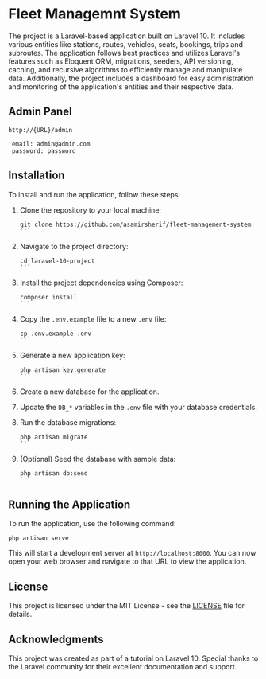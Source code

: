 
# Fleet Managemnt System

The project is a Laravel-based application built on Laravel 10. It includes various entities like stations, routes, vehicles, seats, bookings, trips and subroutes. The application follows best practices and utilizes Laravel's features such as Eloquent ORM, migrations, seeders, API versioning, caching, and recursive algorithms to efficiently manage and manipulate data. Additionally, the project includes a dashboard for easy administration and monitoring of the application's entities and their respective data.

## Admin Panel

   ````
   http://{URL}/admin
   
    email: admin@admin.com
    password: password
   ````

## Installation

To install and run the application, follow these steps:

1. Clone the repository to your local machine:

   ````
   git clone https://github.com/asamirsherif/fleet-management-system
   ```

2. Navigate to the project directory:

   ````
   cd laravel-10-project
   ```

3. Install the project dependencies using Composer:

   ````
   composer install
   ```

4. Copy the `.env.example` file to a new `.env` file:

   ````
   cp .env.example .env
   ```

5. Generate a new application key:

   ````
   php artisan key:generate
   ```

6. Create a new database for the application.

7. Update the `DB_*` variables in the `.env` file with your database credentials.

8. Run the database migrations:

   ````
   php artisan migrate
   ```

9. (Optional) Seed the database with sample data:

   ````
   php artisan db:seed
   ```

## Running the Application

To run the application, use the following command:

```
php artisan serve
```

This will start a development server at `http://localhost:8000`. You can now open your web browser and navigate to that URL to view the application.

## License

This project is licensed under the MIT License - see the [LICENSE](LICENSE) file for details.

## Acknowledgments

This project was created as part of a tutorial on Laravel 10. Special thanks to the Laravel community for their excellent documentation and support.
